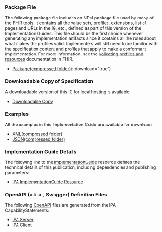 <!-- input/pagecontent/downloads.md -->



### Package File

The following package file includes an NPM package file used by many of the FHIR tools. It contains all the value sets, profiles, extensions, list of pages and URLs in the IG, etc., defined as part of this version of the Implementation Guides. This file should be the first choice whenever generating any implementation artifacts since it contains all the rules about what makes the profiles valid. Implementers will still need to be familiar with the specification content and profiles that apply to make a conformant implementation. For more information, see the [validating profiles and resources]({{site.data.fhir.path}}validation.html) documentation in FHIR.

- [Package(compressed folder)](package.tgz){::download="true"}

  
### Downloadable Copy of Specification

A downloadable version of this IG for local hosting is available:

- [Downloadable Copy](full-ig.zip)

### Examples

All the examples in this Implementation Guide are available for download:

- [XML(compressed folder)](examples.xml.zip)
- [JSON(compressed folder)](examples.json.zip)



### Implementation Guide Details
The following link to the [ImplementationGuide]({{site.data.fhir.path}}implementationguide.html) resource defines the technical details of this publication, including dependencies and publishing parameters:

- [IPA ImplementationGuide Resource](ImplementationGuide-hl7.fhir.uv.ipa.html)

### OpenAPI (a.k.a., Swagger) Definition Files

 The following [OpenAPI](https://www.openapis.org/) files are generated from the IPA CapabilityStatements:

- [IPA Server](ipa-server.openapi.json)
- [IPA Client](ipa-client.openapi.json)

